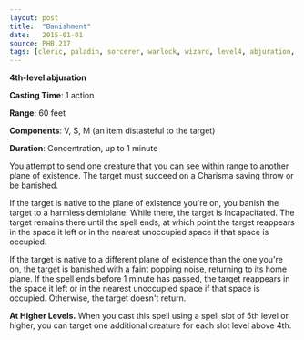 ```yaml
---
layout: post
title:  "Banishment"
date:   2015-01-01
source: PHB.217
tags: [cleric, paladin, sorcerer, warlock, wizard, level4, abjuration, phb, fan]
---
```


**4th-level abjuration**

**Casting Time**: 1 action

**Range**: 60 feet

**Components**: V, S, M (an item distasteful to the target)

**Duration**: Concentration, up to 1 minute

You attempt to send one creature that you can see within range to another plane of existence. The target must succeed on a Charisma saving throw or be banished.

If the target is native to the plane of existence you're on, you banish the target to a harmless demiplane. While there, the target is incapacitated. The target remains there until the spell ends, at which point the target reappears in the space it left or in the nearest unoccupied space if that space is occupied.

If the target is native to a different plane of existence than the one you're on, the target is banished with a faint popping noise, returning to its home plane. If the spell ends before 1 minute has passed, the target reappears in the space it left or in the nearest unoccupied space if that space is occupied. Otherwise, the target doesn't return.

**At Higher Levels.** When you cast this spell using a spell slot of 5th level or higher, you can target one additional creature for each slot level above 4th.
